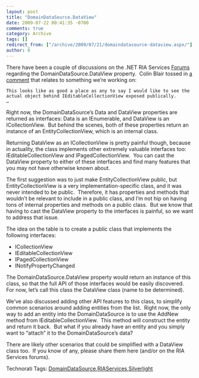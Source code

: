 ```yaml
---
layout: post
title: "DomainDataSource.DataView"
date: 2009-07-22 00:41:35 -0700
comments: true
category: Archive
tags: []
redirect_from: ["/archive/2009/07/21/domaindatasource-dataview.aspx/"]
author: 0
---
```

<!-- more -->
<p>There have been a couple of discussions on the .NET RIA Services <a href="http://silverlight.net/forums/53.aspx" target="_blank">Forums</a> regarding the DomainDataSource.DataView property.  Colin Blair tossed in <a title="Colin Blair suggests having a public class for the DataView property" href="http://silverlight.net/forums/p/111826/254798.aspx#254798" target="_blank">a comment</a> that relates to something we’re working on:</p>  <p><code>This looks like as good a place as any to say I would like to see the actual object behind IEditableCollectionView exposed publically.      <br />…</code></p>  <p>Right now, the DomainDataSource’s Data and DataView properties are returned as interfaces: Data is an IEnumerable, and DataView is an ICollectionView.  But behind the scenes, both of these properties return an instance of an EntityCollectionView, which is an internal class.</p>  <p>Returning DataView as an ICollectionView is pretty painful though, because in actuality, the class implements other extremely valuable interfaces too: IEditableCollectionView and IPagedCollectionView.  You can cast the DataView property to either of these interfaces and find many features that you may not have otherwise known about.</p>  <p>The first suggestion was to just make EntityCollectionView public, but EntityCollectionView is a very implementation-specific class, and it was never intended to be public.  Therefore, it has properties and methods that wouldn’t be relevant to include in a public class, and I’m not hip on having tons of internal properties and methods on a public class.  But we know that having to cast the DataView property to the interfaces is painful, so we want to address that issue.</p>  <p>The idea on the table is to create a public class that implements the following interfaces:</p>  <ul>   <li>ICollectionView </li>    <li>IEditableCollectionView </li>    <li>IPagedCollectionView </li>    <li>INotifyPropertyChanged </li> </ul>  <p>The DomainDataSource.DataView property would return an instance of this class, so that the full API of those interfaces would be easily discovered.  For now, let’s call this class the DataView class (name to be determined).</p>  <p>We’ve also discussed adding other API features to this class, to simplify common scenarios around adding entities from the list.  Right now, the only way to add an entity into the DomainDataSource is to use the AddNew method from IEditableCollectionView.  This method will construct the entity and return it back.  But what if you already have an entity and you simply want to “attach” it to the DomainDataSource’s data?</p>  <p>There are likely other scenarios that could be simplified with a DataView class too.  If you know of any, please share them here (and/or on the RIA Services forums).</p>  <div style="padding-bottom: 0px; margin: 0px; padding-left: 0px; padding-right: 0px; display: inline; float: none; padding-top: 0px" id="scid:0767317B-992E-4b12-91E0-4F059A8CECA8:10016279-49bf-46fa-b7e9-b1604787ff1c" class="wlWriterEditableSmartContent">Technorati Tags: <a href="http://technorati.com/tags/DomainDataSource" rel="tag">DomainDataSource</a>,<a href="http://technorati.com/tags/RIAServices" rel="tag">RIAServices</a>,<a href="http://technorati.com/tags/Silverlight" rel="tag">Silverlight</a></div>

